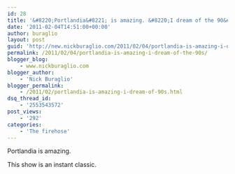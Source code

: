 ```yaml
---
id: 28
title: '&#8220;Portlandia&#8221; is amazing. &#8220;I dream of the 90&#8217;s&#8221;'
date: '2011-02-04T14:51:00+00:00'
author: buraglio
layout: post
guid: 'http://new.nickburaglio.com/2011/02/04/portlandia-is-amazing-i-dream-of-the-90s/'
permalink: /2011/02/04/portlandia-is-amazing-i-dream-of-the-90s/
blogger_blog:
    - www.nickburaglio.com
blogger_author:
    - 'Nick Buraglio'
blogger_permalink:
    - /2011/02/portlandia-is-amazing-i-dream-of-90s.html
dsq_thread_id:
    - '2553543572'
post_views:
    - '292'
categories:
    - 'The firehose'
---
```


Portlandia is amazing.

<div></div><div></div><div></div><div>This show is an instant classic. </div>